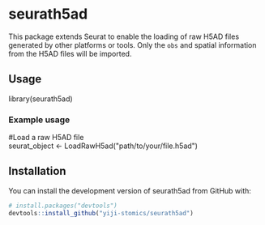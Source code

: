 # seurath5ad

This package extends Seurat to enable the loading of raw H5AD files generated by other platforms or tools. Only the `obs` and spatial information from the H5AD files will be imported.

## Usage

library(seurath5ad)

### Example usage
#Load a raw H5AD file  
seurat_object <- LoadRawH5ad("path/to/your/file.h5ad")

## Installation

You can install the development version of seurath5ad from GitHub with:

```r
# install.packages("devtools")
devtools::install_github("yiji-stomics/seurath5ad")




